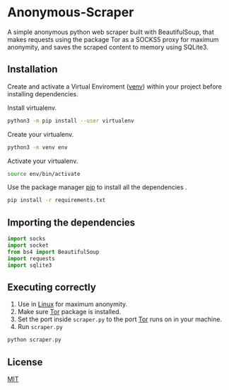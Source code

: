 # Anonymous-Scraper

A simple anonymous python web scraper built with BeautifulSoup, that makes requests using the package Tor as a SOCKS5 proxy for maximum anonymity, and saves the scraped content to memory using SQLite3. 

## Installation

Create and activate a Virtual Enviroment ([venv](https://packaging.python.org/guides/installing-using-pip-and-virtual-environments/)) within your project before installing dependencies.

Install virtualenv.

```bash
python3 -m pip install --user virtualenv
```

Create your virtualenv.

```bash
python3 -m venv env
```

Activate your virtualenv.

```bash
source env/bin/activate
```

Use the package manager [pip](https://pip.pypa.io/en/stable/) to install all the dependencies .

```bash
pip install -r requirements.txt
```

## Importing the dependencies

```python
import socks
import socket
from bs4 import BeautifulSoup
import requests
import sqlite3
```

## Executing correctly

1. Use in [Linux](https://www.linux.org/) for maximum anonymity.
2. Make sure [Tor](https://www.torproject.org/) package is installed.
3. Set the port inside ```scraper.py``` to the port [Tor](https://www.torproject.org/) runs on in your machine.
4. Run ```scraper.py```

```bash
python scraper.py
```

## License
[MIT](https://choosealicense.com/licenses/mit/)
